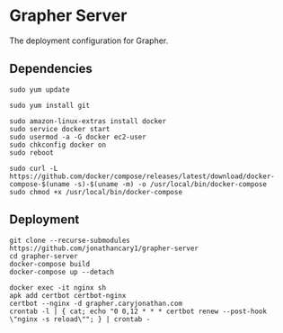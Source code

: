 # Grapher Server

The deployment configuration for Grapher.

## Dependencies
```
sudo yum update
```
```
sudo yum install git
```
```
sudo amazon-linux-extras install docker
sudo service docker start
sudo usermod -a -G docker ec2-user
sudo chkconfig docker on
sudo reboot
```
```
sudo curl -L https://github.com/docker/compose/releases/latest/download/docker-compose-$(uname -s)-$(uname -m) -o /usr/local/bin/docker-compose
sudo chmod +x /usr/local/bin/docker-compose
```

## Deployment
```
git clone --recurse-submodules https://github.com/jonathancary1/grapher-server
cd grapher-server
docker-compose build
docker-compose up --detach
```
```
docker exec -it nginx sh
apk add certbot certbot-nginx
certbot --nginx -d grapher.caryjonathan.com
crontab -l | { cat; echo "0 0,12 * * * certbot renew --post-hook \"nginx -s reload\""; } | crontab -
```
